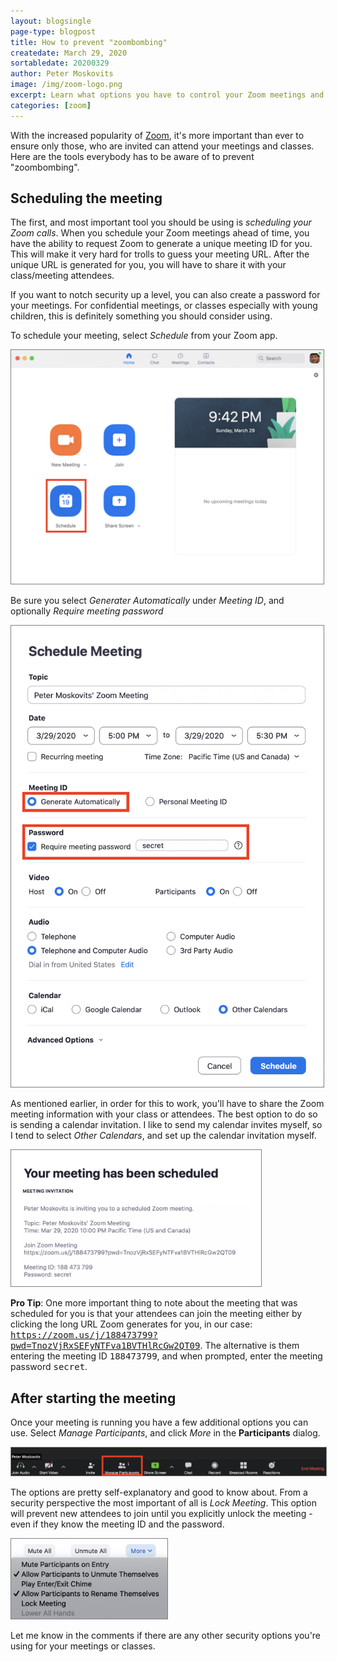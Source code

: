 ```yaml
---
layout: blogsingle
page-type: blogpost
title: How to prevent "zoombombing"
createdate: March 29, 2020
sortabledate: 20200329
author: Peter Moskovits
image: /img/zoom-logo.png
excerpt: Learn what options you have to control your Zoom meetings and prevent invited and uninvited attendees from ruining your meeting
categories: [zoom]
---
```


With the increased popularity of <a href="https://zoom.us">Zoom</a>, it's more important than ever to ensure only those, who are invited can attend your meetings and classes. Here are the tools everybody has to be aware of to prevent "zoombombing".

<h2>Scheduling the meeting</h2>

The first, and most important tool you should be using is <i>scheduling your Zoom calls</i>. When you schedule your Zoom meetings ahead of time, you have the ability to request Zoom to generate a unique meeting ID for you. This will make it very hard for trolls to guess your meeting URL. After the unique URL is generated for you, you will have to share it with your class/meeting attendees.

If you want to notch security up a level, you can also create a password for your meetings. For confidential meetings, or classes especially with young children, this is definitely something you should consider using.

To schedule your meeting, select <i>Schedule</i> from your Zoom app.

<img style="border:1px solid gray;max-width:500px" src="img/zoom2.png">

Be sure you select <i>Generater Automatically</i> under <i>Meeting ID</i>, and optionally <i>Require meeting password</i>

<img style="border:1px solid gray;max-width:500px" src="img/zoom1.png">

As mentioned earlier, in order for this to work, you'll have to share the Zoom meeting information with your class or attendees. The best option to do so is sending a calendar invitation. I like to send my calendar invites myself, so I tend to select <i>Other Calendars</i>, and set up the calendar invitation myself.

<img style="border:1px solid gray;max-width:400px" src="img/zoom3.png">

<b>Pro Tip</b>: One more important thing to note about the meeting that was scheduled for you is that your attendees can join the meeting either by clicking the long URL Zoom generates for you, in our case: <tt>https://zoom.us/j/188473799?pwd=TnozVjRxSEFyNTFva1BVTHlRcGw2QT09</tt>. The alternative is them entering the meeting ID <tt>188473799</tt>, and when prompted, enter the meeting password <tt>secret</tt>.

<h2>After starting the meeting</h2>

Once your meeting is running you have a few additional options you can use. Select <i>Manage Participants</i>, and click <i>More</i> in the <b>Participants</b> dialog.

<img style="border:1px solid gray;" src="img/zoom4.png">

The options are pretty self-explanatory and good to know about. From a security perspective the most important of all is <i>Lock Meeting</i>. This option will prevent new attendees to join until you explicitly unlock the meeting - even if they know the meeting ID and the password.

<img style="border:1px solid gray;max-width:250px" src="img/zoom5.png">

Let me know in the comments if there are any other security options you're using for your meetings or classes.

